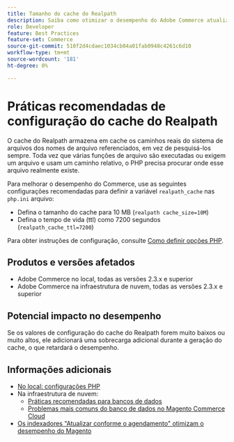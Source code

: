 ```yaml
---
title: Tamanho do cache do Realpath
description: Saiba como otimizar o desempenho do Adobe Commerce atualizando a configuração do cache do readlpath PHP para usar as configurações recomendadas.
role: Developer
feature: Best Practices
feature-set: Commerce
source-git-commit: 510f2d4cdaec1034cb04a01fab0948c4261c6d10
workflow-type: tm+mt
source-wordcount: '181'
ht-degree: 0%

---
```



# Práticas recomendadas de configuração do cache do Realpath

O cache do Realpath armazena em cache os caminhos reais do sistema de arquivos dos nomes de arquivo referenciados, em vez de pesquisá-los sempre. Toda vez que várias funções de arquivo são executadas ou exigem um arquivo e usam um caminho relativo, o PHP precisa procurar onde esse arquivo realmente existe.

Para melhorar o desempenho do Commerce, use as seguintes configurações recomendadas para definir a variável `realpath_cache` nas `php.ini` arquivo:

- Defina o tamanho do cache para 10 MB (`realpath cache_size=10M`)
- Defina o tempo de vida (ttl) como 7200 segundos (`realpath_cache_ttl=7200`)

Para obter instruções de configuração, consulte [Como definir opções PHP](../../../installation/prerequisites/php-settings.md#how-to-set-php-options).

## Produtos e versões afetados

- Adobe Commerce no local, todas as versões 2.3.x e superior
- Adobe Commerce na infraestrutura de nuvem, todas as versões 2.3.x e superior

## Potencial impacto no desempenho

Se os valores de configuração do cache do Realpath forem muito baixos ou muito altos, ele adicionará uma sobrecarga adicional durante a geração do cache, o que retardará o desempenho.

## Informações adicionais

- [No local: configurações PHP](../../../performance/software.md#php-settings)
- Na infraestrutura de nuvem:
   - [Práticas recomendadas para bancos de dados](database-on-cloud.md)
   - [Problemas mais comuns do banco de dados no Magento Commerce Cloud](../maintenance/resolve-database-performance-issues.md)
- [Os indexadores &quot;Atualizar conforme o agendamento&quot; otimizam o desempenho do Magento](../maintenance/indexer-configuration.md)

